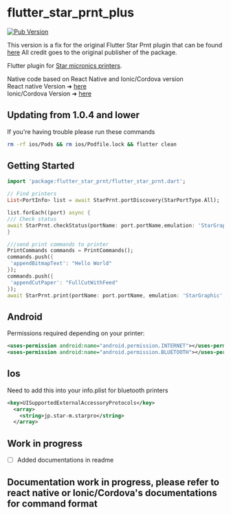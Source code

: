 # flutter_star_prnt_plus

[![Pub Version](https://img.shields.io/pub/v/flutter_star_prnt_plus)](https://pub.dev/packages/flutter_star_prnt_plus)

This version is a fix for the original Flutter Star Prnt plugin that can be found [here](https://pub.dev/packages/flutter_star_prnt)
All credit goes to the original publisher of the package.

Flutter plugin for [Star micronics printers](https://www.starmicronics.com/pages/All-Products).

Native code based on React Native and Ionic/Cordova version  
React native Version ➜ [here](https://github.com/infoxicator/react-native-star-prnt)  
Ionic/Cordova Version ➜ [here](https://github.com/auctifera-josed/starprnt)

## Updating from 1.0.4 and lower

If you're having trouble please run these commands

```bash
rm -rf ios/Pods && rm ios/Podfile.lock && flutter clean
```

## Getting Started

```dart
import 'package:flutter_star_prnt/flutter_star_prnt.dart';

// Find printers
List<PortInfo> list = await StarPrnt.portDiscovery(StarPortType.All);

list.forEach((port) async {
/// Check status
await StarPrnt.checkStatus(portName: port.portName,emulation: 'StarGraphic',)
}

///send print commands to printer
PrintCommands commands = PrintCommands();
commands.push({
 'appendBitmapText': "Hello World"
});
commands.push({
 'appendCutPaper': "FullCutWithFeed"
});
await StarPrnt.print(portName: port.portName, emulation: 'StarGraphic',printCommands: commands)
```

## Android

Permissions required depending on your printer:

```xml
<uses-permission android:name="android.permission.INTERNET"></uses-permission>
<uses-permission android:name="android.permission.BLUETOOTH"></uses-permission>
```

## Ios

Need to add this into your info.plist for bluetooth printers

```xml
<key>UISupportedExternalAccessoryProtocols</key>
  <array>
    <string>jp.star-m.starpro</string>
  </array>
```

## Work in progress

- [ ] Added documentations in readme

## Documentation work in progress, please refer to react native or Ionic/Cordova's documentations for command format
